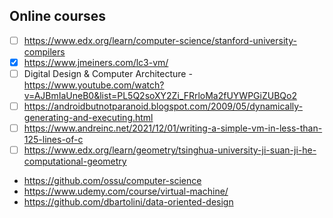 ## Online courses
- [ ] https://www.edx.org/learn/computer-science/stanford-university-compilers
- [x] https://www.jmeiners.com/lc3-vm/
- [ ] Digital Design & Computer Architecture - https://www.youtube.com/watch?v=AJBmIaUneB0&list=PL5Q2soXY2Zi_FRrloMa2fUYWPGiZUBQo2
- [ ] https://androidbutnotparanoid.blogspot.com/2009/05/dynamically-generating-and-executing.html
- [ ] https://www.andreinc.net/2021/12/01/writing-a-simple-vm-in-less-than-125-lines-of-c
- [ ] https://www.edx.org/learn/geometry/tsinghua-university-ji-suan-ji-he-computational-geometry
- https://github.com/ossu/computer-science
- https://www.udemy.com/course/virtual-machine/
- https://github.com/dbartolini/data-oriented-design

